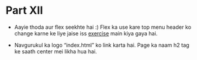 # Part XII

- Aayie thoda aur flex seekhte hai :) Flex ka use kare top menu header ko change karne
ke liye jaise iss [exercise](http://abhishekgupta92.github.io/equality9) main kiya gaya hai.

- Navgurukul ka logo “index.html” ko link karta hai.
Page ka naam h2 tag ke saath center mei likha hua hai.

